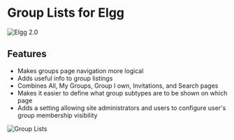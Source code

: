 Group Lists for Elgg
====================
![Elgg 2.0](https://img.shields.io/badge/Elgg-2.0.x-orange.svg?style=flat-square)

## Features

 * Makes groups page navigation more logical
 * Adds useful info to group listings
 * Combines All, My Groups, Group I own, Invitations, and Search pages
 * Makes it easier to define what group subtypes are to be shown on which page
 * Adds a setting allowing site administrators and users to configure user's group membership visibility

![Group Lists](https://raw.github.com/hypeJunction/Elgg-group_list/master/screenshots/grouplist.png "Group Search and Sort Interface")